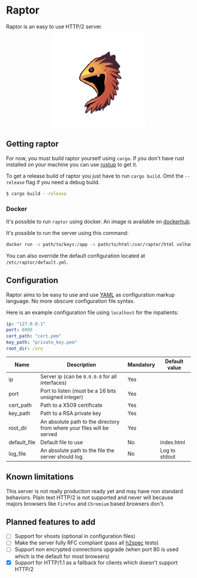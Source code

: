 # Raptor

Raptor is an easy to use HTTP/2 server.

<p align="center">
    <img src="https://raw.githubusercontent.com/Volham22/raptor/e185bcbb8b73ff73cd29ffafbe37555a63b540b6/images/raptor_transparent.png" width="50%">
</p>

## Getting raptor

For now, you must build raptor yourself using `cargo`. If you don't have rust
installed on your machine you can use [rustup](https://rustup.rs/) to get it.

To get a release build of raptor you just have to run `cargo build`. Omit the
`--release` flag if you need a debug build.

```sh
$ cargo build --release
```

### Docker

It's possible to run `raptor` using docker. An image is available on
[dockerhub](https://hub.docker.com/r/volham/raptor).

It's possible to run the server using this command:

```sh
docker run -v path/to/keys:/app -v path/to/html:/var/raptor/html volham/raptor
```

You can also override the default configuration located at `/etc/raptor/default.yml`.

## Configuration

Raptor aims to be easy to use and use [YAML](https://fr.wikipedia.org/wiki/YAML)
as configuration markup language. No more obscure configuration file syntax.

Here is an example configuration file using `localhost` for the inpatients:

```yaml
ip: "127.0.0.1"
port: 8000
cert_path: "cert.pem"
key_path: "private_key.pem"
root_dir: /srv
```

| Name         | Description                                                            | Mandatory | Default value |
|--------------|------------------------------------------------------------------------|-----------|---------------|
| ip           | Server ip (can be `0.0.0.0` for all interfaces)                        | Yes       |               |
| port         | Port to listen (must be a 16 bits unsigned integer)                    | Yes       |               |
| cert_path    | Path to a X509 certificate                                             | Yes       |               |
| key_path     | Path to a RSA private key                                              | Yes       |               |
| root_dir     | An absolute path to the directory from where your files will be served | Yes       |               |
| default_file | Default file to use                                                    | No        | index.html    |
| log_file     | An absolute path to the file the server should log.                    | No        | Log to stdout |

## Known limitations

This server is not really production ready yet and may have non standard
behaviors. Plain text HTTP/2 is not supported and never will because
majors browsers like `Firefox` and `Chromium` based browsers don't.

## Planned features to add

- [ ] Support for vhosts (optional in configuration files)
- [ ] Make the server fully RFC compliant (pass all [h2spec](https://github.com/summerwind/h2spec) tests)
- [ ] Support non encrypted connections upgrade (when port 80 is used which is the default for most browsers)
- [X] Support for HTTP/1.1 as a fallback for clients which doesn't support HTTP/2

